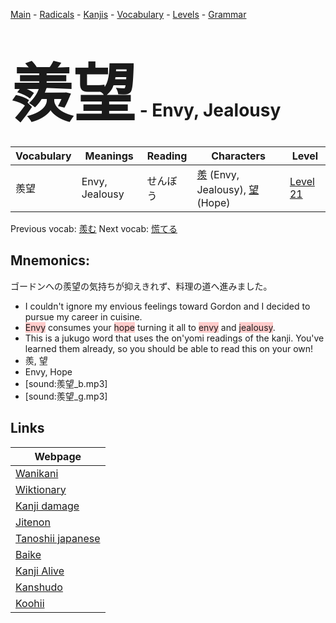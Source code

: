 <style> bigfont {font-size: 100px}</style>
[Main](../README.md) -
[Radicals](../radicals.md) -
[Kanjis](../kanjis.md) -
[Vocabulary](../vocabulary.md) -
[Levels](../levels.md) -
[Grammar](../grammar.md)
# <bigfont> 羨望</bigfont> - Envy, Jealousy 

| Vocabulary | Meanings | Reading | Characters | Level |
| --- | --- | --- | --- | --- |
| 羨望 | Envy, Jealousy | せんぼう |  [羨](../kanjis/羨.md) (Envy, Jealousy), [望](../kanjis/望.md) (Hope) | [Level 21](../levels/wk_level21.md) |

Previous vocab: [羨む](羨む.md) Next vocab: [慌てる](慌てる.md) 

## Mnemonics:
ゴードンへの羨望の気持ちが抑えきれず、料理の道へ進みました。
* I couldn't ignore my envious feelings toward Gordon and I decided to pursue my career in cuisine.
* <span style="background-color:#ffcccb"> Envy</span> consumes your <span style="background-color:#ffcccb"> hope</span> turning it all to <span style="background-color:#ffcccb"> envy</span> and <span style="background-color:#ffcccb"> jealousy</span>.
* This is a jukugo word that uses the on'yomi readings of the kanji. You've learned them already, so you should be able to read this on your own!
* 羨, 望
* Envy, Hope
* [sound:羨望_b.mp3]
* [sound:羨望_g.mp3]


## Links 

| Webpage |
| --- |
| [Wanikani          ](https://www.wanikani.com/kanji/羨望) |
| [Wiktionary        ](https://en.wiktionary.org/wiki/羨望) |
| [Kanji damage      ](http://www.kanjidamage.com/kanji/search?utf8=✓&q=羨望) |
| [Jitenon           ](https://jitenon.com/kanji/羨望) |
| [Tanoshii japanese ](https://www.tanoshiijapanese.com/dictionary/kanji.cfm?k=羨望) |
| [Baike             ](https://baike.baidu.com/item/羨望) |
| [Kanji Alive       ](https://app.kanjialive.com/羨望) |
| [Kanshudo          ](https://www.kanshudo.com/searchmn?q=羨望) |
| [Koohii            ](https://kanji.koohii.com/study/kanji/羨望) |
